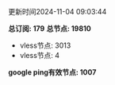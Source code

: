 更新时间2024-11-04 09:03:44

**总订阅: 179**
**总节点: 19810**
- vless节点: 3013
- vless节点: 4

**google ping有效节点: 1007**

